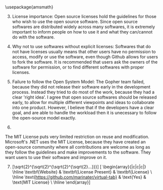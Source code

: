 \usepackage{amsmath}

3) License importance: 
Open source licenses hold the guidelines for those who wish to use the open source software. Since open source softwares are distributed widely across many softwares, it is extremely important to inform people on how to use it and what they can/cannot do with the software. 

4) Why not to use softwares without explicit licenses: 
Softwares that do not have licenses usually means that other users have no permission to access, modify or use the software, even though Github allows for users to fork the software. It is recommended that users ask the owners of the software for permission, or to find different softwares with proper licenses. 

5) Failure to follow the Open System Model: 
The Gopher team failed, because they did not release their software early in the development process. Instead they tried to do most of the work, because they had a clear 'right idea'. I agree that open source softwares should be released early, to allow for multiple different viewpoints and ideas to collaborate into one product. However, I believe that if the developers have a clear goal, and are able to handle the workload then it is unecessary to follow the open-source model exactly. 

6) 
The MIT License puts very limited restriction on reuse and modification. Microsoft's .NET uses the MIT License, because they have created an open-source community where all contributions are welcome as long as they follow the guidelines and make improvements to the software. They want users to use their software and improve on it. 

7) \[\sqrt{2}^{\sqrt{2}^{\sqrt{2}^{\sqrt{2}...}}}\]
 \[ \begin{array}{|c|c|c|}
 \hline
   \textbf{Website} & \textbf{License Present} & \textbf{License} \\ \hline 
   \text{https://github.com/marinater/virtual-tab} & \text{Yes} & \text{MIT License} \\ \hline
\end{array}\]
